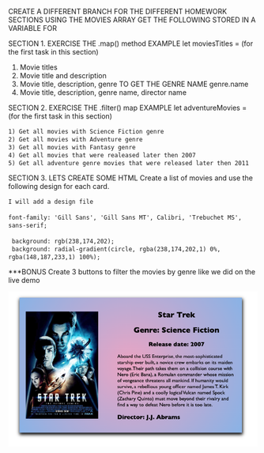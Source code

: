 CREATE A DIFFERENT BRANCH FOR THE DIFFERENT HOMEWORK SECTIONS
USING THE MOVIES ARRAY GET THE FOLLOWING STORED IN A VARIABLE FOR 


SECTION 1. EXERCISE THE .map() method
EXAMPLE let moviesTitles = (for the first task in this section)

   1) Movie titles
   2) Movie title and description
   3) Movie title, description, genre
   TO GET THE GENRE NAME genre.name
   4) Movie title, description, genre name, director name


SECTION 2. EXERCISE THE .filter() map
EXAMPLE let adventureMovies = (for the first task in this section)

    1) Get all movies with Science Fiction genre
    2) Get all movies with Adventure genre
    3) Get all movies with Fantasy genre
    4) Get all movies that were realeased later then 2007
    5) Get all adventure genre movies that were released later then 2011

SECTION 3. LETS CREATE SOME HTML
    Create a list of movies and use the following design for each card.
   
    I will add a design file

    font-family: 'Gill Sans', 'Gill Sans MT', Calibri, 'Trebuchet MS', sans-serif;

     background: rgb(238,174,202);
     background: radial-gradient(circle, rgba(238,174,202,1) 0%, rgba(148,187,233,1) 100%);

***BONUS Create 3 buttons to filter the movies by genre like we did on the live demo

![alt text](./design/design.png)
